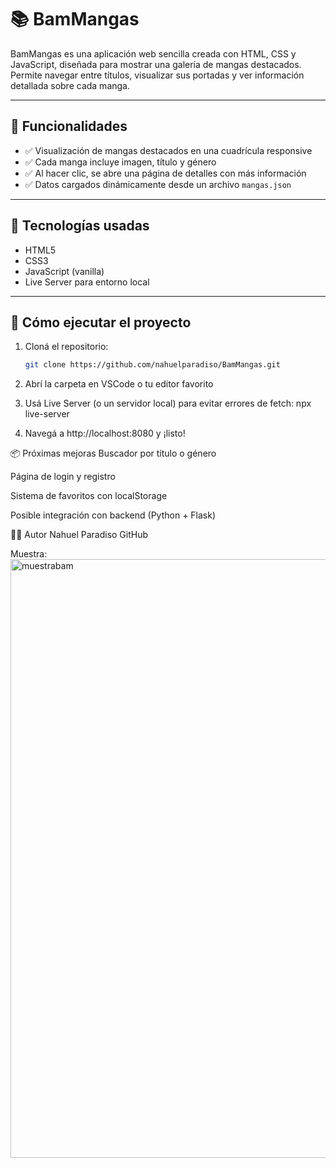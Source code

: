 # 📚 BamMangas

BamMangas es una aplicación web sencilla creada con HTML, CSS y JavaScript, diseñada para mostrar una galería de mangas destacados. Permite navegar entre títulos, visualizar sus portadas y ver información detallada sobre cada manga.

---

## 🚀 Funcionalidades

- ✅ Visualización de mangas destacados en una cuadrícula responsive
- ✅ Cada manga incluye imagen, título y género
- ✅ Al hacer clic, se abre una página de detalles con más información
- ✅ Datos cargados dinámicamente desde un archivo `mangas.json`

---


## 🧱 Tecnologías usadas

- HTML5
- CSS3
- JavaScript (vanilla)
- Live Server para entorno local

---

## 🔧 Cómo ejecutar el proyecto

1. Cloná el repositorio:
   ```bash
   git clone https://github.com/nahuelparadiso/BamMangas.git

2. Abrí la carpeta en VSCode o tu editor favorito

3. Usá Live Server (o un servidor local) para evitar errores de fetch:
   npx live-server

4. Navegá a http://localhost:8080 y ¡listo!

📦 Próximas mejoras
Buscador por título o género

Página de login y registro

Sistema de favoritos con localStorage

Posible integración con backend (Python + Flask)

🧑‍💻 Autor
Nahuel Paradiso GitHub

Muestra:
<img width="1906" height="958" alt="muestrabam" src="https://github.com/user-attachments/assets/99d35f74-5193-4f77-b67e-488b0e92b699" />



